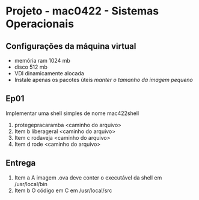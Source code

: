 # Projeto - mac0422 - Sistemas Operacionais

## Configurações da máquina virtual
* memória ram 1024 mb
* disco 512 mb
* VDI dinamicamente alocada
* Instale apenas os pacotes úteis *manter o tamanho da imagem pequeno*

## Ep01

Implementar uma shell simples de nome mac422shell

1. protegepracaramba \<caminho do arquivo\>
2. Item b liberageral \<caminho do arquivo\>
3. Item c rodaveja \<caminho do arquivo\>
4. Item d rode \<caminho do arquivo\>

## Entrega
1. Item a A imagem .ova deve conter o executável da shell em /usr/local/bin
2. Item b O código em C em /usr/local/src
